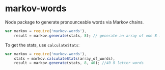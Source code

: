 # markov-words
Node package to generate pronounceable words via Markov chains.
```js
var markov = require('markov-words'),
    result = markov.generate(stats, 8); // generate an array of one 8 letter word
```
To get the stats, use `calculateStats`:
```js
var markov = require('markov-words'),
    stats = markov.calculateStats(array_of_words),
    result = markov.generate(stats, 8, 40); //40 8 letter words
```
